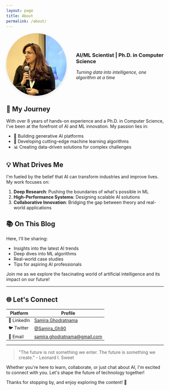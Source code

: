 ```yaml
---
layout: page
title: About
permalink: /about/
---
```


<!--### 👋 Hi, I'm Samira Ghodratnama-->


<div style="display: flex; align-items: center; margin-bottom: 20px;">
  <img src="/assets/images/my-photo.jpg" alt="Samira Ghodratnama" style="width: 200px; height: 200px; border-radius: 50%; margin-right: 30px; box-shadow: 0 4px 8px rgba(0,0,0,0.1);" />
  <div>
    <h3>AI/ML Scientist | Ph.D. in Computer Science</h3>
    <p><em>Turning data into intelligence, one algorithm at a time</em></p>
  </div>
</div>


## 🚀 My Journey

With over 8 years of hands-on experience and a Ph.D. in Computer Science, I've been at the forefront of AI and ML innovation. My passion lies in:

- 🤖 Building generative AI platforms
- 🧠 Developing cutting-edge machine learning algorithms
- 📊 Creating data-driven solutions for complex challenges

## 💡 What Drives Me

I'm fueled by the belief that AI can transform industries and improve lives. My work focuses on:

1. **Deep Research**: Pushing the boundaries of what's possible in ML
2. **High-Performance Systems**: Designing scalable AI solutions
3. **Collaborative Innovation**: Bridging the gap between theory and real-world applications

## 📚 On This Blog

Here, I'll be sharing:
- Insights into the latest AI trends
- Deep dives into ML algorithms
- Real-world case studies
- Tips for aspiring AI professionals

Join me as we explore the fascinating world of artificial intelligence and its impact on our future!

---

## 🌐 Let's Connect

| Platform | Profile |
|----------|---------|
| 💼 LinkedIn | [Samira Ghodratnama](https://www.linkedin.com/in/samira-ghodratnama-phd-46698977/) |
| 🐦 Twitter | [@Samira_Gh90](https://twitter.com/Samira_Gh90) |
| 📧 Email | samira.ghodratnama@gmail.com |

---

> "The future is not something we enter. The future is something we create." - Leonard I. Sweet

Whether you're here to learn, collaborate, or just chat about AI, I'm excited to connect with you. Let's shape the future of technology together!

Thanks for stopping by, and enjoy exploring the content! 🚀
